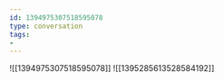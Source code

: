 ```yaml
---
id: 1394975307518595078
type: conversation
tags:
- 
---
```

![[1394975307518595078]]
![[1395285613528584192]]

